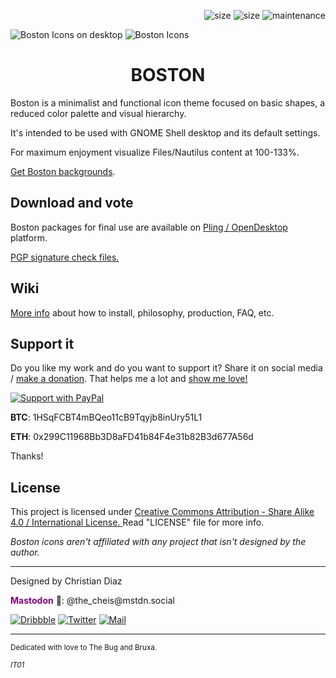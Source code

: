 <p align="right">
 <img alt="size" name="size" src="https://img.shields.io/badge/Linux-FCC624?style=for-the-badge&logo=linux&logoColor=black">
 <img alt="size" name="size" src="https://img.shields.io/github/repo-size/thecheis/Boston-Icons?color=2d8cff&style=for-the-badge">
 <img alt="maintenance" name="maintenance" src="https://img.shields.io/maintenance/yes/2023?style=for-the-badge">
</p>

![Boston Icons on desktop](https://github.com/thecheis/Boston-Icons/blob/master/Pictures/Boston%20A.png)
![Boston Icons](https://github.com/thecheis/Boston-Icons/blob/master/Boston-icons-preview.png)

<h1 align="center">
 BOSTON
</h1>

Boston is a minimalist and functional icon theme focused on basic shapes, a reduced color palette and visual hierarchy.

It's intended to be used with GNOME Shell desktop and its default settings.

For maximum enjoyment visualize Files/Nautilus content at 100-133%.

[Get Boston backgrounds](https://www.pling.com/p/1381664/).

## Download and vote

Boston packages for final use are available on [Pling / OpenDesktop](https://www.pling.com/p/1012402/) platform.

[PGP signature check files.](https://github.com/thecheis/Boston-Icons/tree/master/PGP-Signatures)

## Wiki
[More info](https://github.com/thecheis/Boston-Icons/wiki) about how to install, philosophy, production, FAQ, etc.

## Support it

Do you like my work and do you want to support it? Share it on social media / [make a donation](https://github.com/thecheis/Boston-Icons/wiki/Patrons-and-support). That helps me a lot and [show me love!](https://www.youtube.com/watch?v=Ps2Jc28tQrw) 

<p align="left">
  <a href="https://www.paypal.me/ChrisDiaz" target="_blank"><img src="https://github.com/thecheis/Boston-Icons/blob/master/Pictures/Support-PayPal.png" title="Support with PayPal"></a>
</p>

**BTC**: 1HSqFCBT4mBQeo11cB9Tqyjb8inUry51L1

**ETH**: 0x299C11968Bb3D8aFD41b84F4e31b82B3d677A56d
 
Thanks!

## License

This project is licensed under [Creative Commons Attribution - Share Alike 4.0 / International License. ](https://creativecommons.org/licenses/by-sa/4.0/legalcode)
Read "LICENSE" file for more info.

*Boston icons aren't affiliated with any project that isn't designed by the author.*

---

Designed by Christian Diaz

<p><span style="color: #800080;"><strong>Mastodon</strong> </span>🐘: @the_cheis@mstdn.social</p>

<p align="left">
  <a href="https://dribbble.com/chrisdiaz" target="_blank"><img src="https://img.shields.io/badge/Dribbble-EA4C89?style=for-the-badge&logo=dribbble&logoColor=white" title="Dribbble"></a> <a href="https://twitter.com/the_cheis" target="_blank"><img src="https://img.shields.io/badge/Twitter-1DA1F2?style=for-the-badge&logo=twitter&logoColor=white" title="Twitter"></a>  <a href="mailto:christiandiaz.design@gmail.com" target="_blank"><img src="https://img.shields.io/badge/Gmail-D14836?style=for-the-badge&logo=gmail&logoColor=white" title="Mail"></a> 
</p>

---

<sub>Dedicated with love to The Bug and Bruxa.<sub>
  
<sub>*IT01*<sub>
